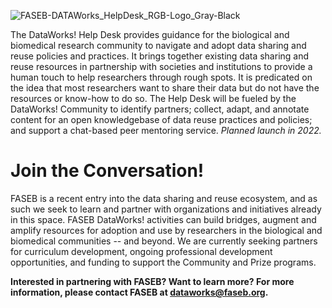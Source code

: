 
![FASEB-DATAWorks_HelpDesk_RGB-Logo_Gray-Black](https://user-images.githubusercontent.com/90872869/157096205-3a95f5a5-fe6f-4052-a0a3-de944b969213.png "DataWorks Help Desk Icon")

The DataWorks! Help Desk provides guidance for the biological and biomedical research community to navigate and adopt data sharing and reuse policies and practices.  It brings together existing data sharing and reuse resources in partnership with societies and institutions to provide a human touch to help researchers through rough spots. It is predicated on the idea that most researchers want to share their data but do not have the resources or know-how to do so. The Help Desk will be fueled by the DataWorks! Community to identify partners; collect, adapt, and annotate content for an open knowledgebase of data reuse practices and policies;  and support a chat-based peer mentoring service. *Planned launch in 2022.*

# Join the Conversation!

FASEB is a recent entry into the data sharing and reuse ecosystem, and as such we seek to learn and partner with organizations and initiatives already in this space.  FASEB DataWorks! activities can build bridges, augment and amplify resources for adoption and use by researchers in the biological and biomedical communities -- and beyond.  We are currently seeking partners for curriculum development, ongoing professional development opportunities, and funding to support the Community and Prize programs.

**Interested in partnering with FASEB? Want to learn more?  For more information, please contact FASEB at dataworks@faseb.org.**

